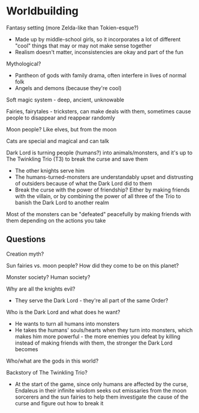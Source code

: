 # Worldbuilding

Fantasy setting (more Zelda-like than Tokien-esque?)
* Made up by middle-school girls, so it incorporates a lot of different "cool" things that may or may not make sense together
* Realism doesn't matter, inconsistencies are okay and part of the fun

Mythological?
* Pantheon of gods with family drama, often interfere in lives of normal folk
* Angels and demons (because they're cool)

Soft magic system - deep, ancient, unknowable

Fairies, fairytales - tricksters, can make deals with them, sometimes cause people to disappear and reappear randomly

Moon people? Like elves, but from the moon

Cats are special and magical and can talk

Dark Lord is turning people (humans?) into animals/monsters, and it's up to The Twinkling Trio (T3) to break the curse and save them
* The other knights serve him
* The humans-turned-monsters are understandably upset and distrusting of outsiders because of what the Dark Lord did to them
* Break the curse with the power of friendship? Either by making friends with the villain, or by combining the power of all three of the Trio to banish the Dark Lord to another realm

Most of the monsters can be "defeated" peacefully by making friends with them depending on the actions you take

## Questions
Creation myth?

Sun fairies vs. moon people? How did they come to be on this planet?

Monster society? Human society?

Why are all the knights evil?
* They serve the Dark Lord - they're all part of the same Order?

Who is the Dark Lord and what does he want?
* He wants to turn all humans into monsters
* He takes the humans' souls/hearts when they turn into monsters, which makes him more powerful - the more enemies you defeat by killing instead of making friends with them, the stronger the Dark Lord becomes

Who/what are the gods in this world?

Backstory of The Twinkling Trio?
* At the start of the game, since only humans are affected by the curse, Endaleus in their infinite wisdom seeks out emissaries from the moon sorcerers and the sun fairies to help them investigate the cause of the curse and figure out how to break it